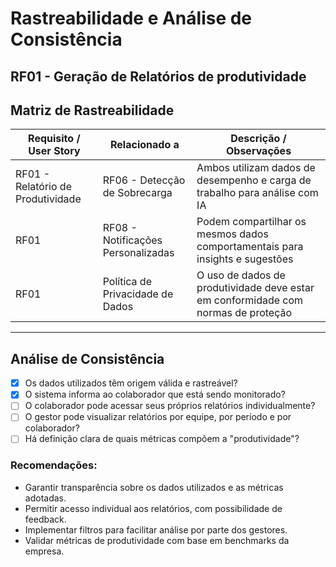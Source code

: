 ﻿# Rastreabilidade e Análise de Consistência 
## RF01 - Geração de Relatórios de produtividade

## Matriz de Rastreabilidade

| Requisito / User Story | Relacionado a               | Descrição / Observações                                                                 |
|------------------------|-----------------------------|------------------------------------------------------------------------------------------|
| RF01 - Relatório de Produtividade | RF06 - Detecção de Sobrecarga       | Ambos utilizam dados de desempenho e carga de trabalho para análise com IA               |
| RF01 | RF08 - Notificações Personalizadas       | Podem compartilhar os mesmos dados comportamentais para insights e sugestões             |
| RF01 | Política de Privacidade de Dados         | O uso de dados de produtividade deve estar em conformidade com normas de proteção        |

---

## Análise de Consistência

- [x] Os dados utilizados têm origem válida e rastreável?
- [x] O sistema informa ao colaborador que está sendo monitorado?
- [ ] O colaborador pode acessar seus próprios relatórios individualmente?
- [ ] O gestor pode visualizar relatórios por equipe, por período e por colaborador?
- [ ] Há definição clara de quais métricas compõem a "produtividade"?

### Recomendações:

- Garantir transparência sobre os dados utilizados e as métricas adotadas.
- Permitir acesso individual aos relatórios, com possibilidade de feedback.
- Implementar filtros para facilitar análise por parte dos gestores.
- Validar métricas de produtividade com base em benchmarks da empresa.

